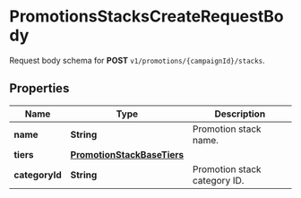

# PromotionsStacksCreateRequestBody

Request body schema for **POST** `v1/promotions/{campaignId}/stacks`.

## Properties

| Name | Type | Description |
|------------ | ------------- | ------------- |
|**name** | **String** | Promotion stack name. |
|**tiers** | [**PromotionStackBaseTiers**](PromotionStackBaseTiers.md) |  |
|**categoryId** | **String** | Promotion stack category ID. |



